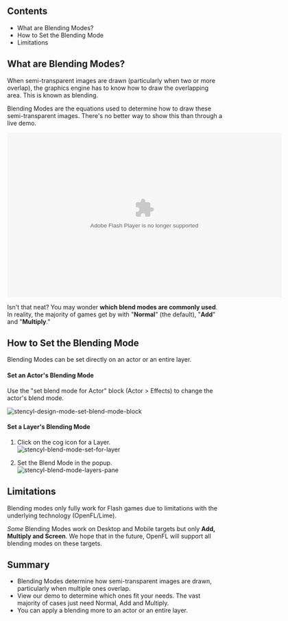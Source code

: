 ## Contents

* What are Blending Modes?
* How to Set the Blending Mode
* Limitations
 

## What are Blending Modes?

When semi-transparent images are drawn (particularly when two or more overlap), the graphics engine has to know how to draw the overlapping area. This is known as blending.

Blending Modes are the equations used to determine how to draw these semi-transparent images. There's no better way to show this than through a live demo.

<object classid="clsid:d27cdb6e-ae6d-11cf-96b8-444553540000" codebase="http://download.macromedia.com/pub/shockwave/cabs/flash/swflash.cab#version=6,0,40,0" data="http://static.stencyl.com/pedia2/ch6/blending/ImageBlending.swf" height="384" width="640"><param name="quality" value="high" /><param name="movie" value="http://static.stencyl.com/pedia2/ch6/blending/ImageBlending.swf" /><embed height="384" pluginspage="http://www.macromedia.com/go/getflashplayer" quality="high" src="http://static.stencyl.com/pedia2/ch6/blending/ImageBlending.swf" type="application/x-shockwave-flash" width="640"></embed></object>

Isn't that neat? You may wonder **which blend modes are commonly used**. In reality, the majority of games get by with "**Normal**" (the default), "**Add**" and "**Multiply**."
 

## How to Set the Blending Mode

Blending Modes can be set directly on an actor or an entire layer.

#### Set an Actor's Blending Mode
Use the "set blend mode for Actor" block (Actor > Effects) to change the actor's blend mode.

![stencyl-design-mode-set-blend-mode-block](http://static.stencyl.com/pedia2/ch6/blending/image11.png)

#### Set a Layer's Blending Mode

1. Click on the cog icon for a Layer. <br/> ![stencyl-blend-mode-set-for-layer](http://static.stencyl.com/pedia2/ch6/blending/image10-2.png)

2. Set the Blend Mode in the popup. <br/> ![stencyl-blend-mode-layers-pane](http://static.stencyl.com/pedia2/ch6/blending/image10-3.png)


## Limitations

Blending modes only fully work for Flash games due to limitations with the underlying technology (OpenFL/Lime).

*Some* Blending Modes work on Desktop and Mobile targets but only **Add, Multiply and Screen**. We hope that in the future, OpenFL will support all blending modes on these targets.


## Summary

* Blending Modes determine how semi-transparent images are drawn, particularly when multiple ones overlap.
* View our demo to determine which ones fit your needs. The vast majority of cases just need Normal, Add and Multiply.
* You can apply a blending more to an actor or an entire layer.

